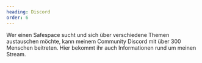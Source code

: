 ```yaml
---
heading: Discord
order: 6
---
```

Wer einen Safespace sucht und sich über verschiedene Themen austauschen möchte, kann meinem Community Discord mit über 300 Menschen beitreten. Hier bekommt ihr auch Informationen rund um meinen Stream.
